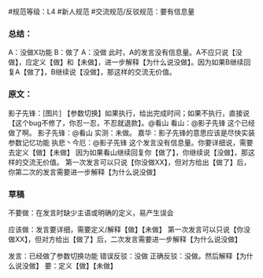 #规范等级：L4 
#新人规范
#交流规范/反驳规范：要有信息量
### 总结：
A：没做X功能
B：做了
A：没做
此时，A的发言没有信息量。A不应只说【没做】，应定义【做】和【未做】，进一步解释【为什么说没做】。因为如果B继续回复A【做了】，B继续说【没做】，那这样的交流无价值。

### 原文：
影子先锋：[图片] 【参数切换】如果执行，给出完成时间；如果不执行，直接说【这个bug不修了，你忍一忍，不忍就退款】。@看山
看山：@影子先锋 这个已经做了啊。
影子先锋：@看山 实测：未做。
嘉华：影子先锋的意思应该是尽快实装 参数记忆功能
执悲丶今厄：@影子先锋 这个发言没有信息量。你要详细说，需要去定义【做】【未做】
因为如果看山继续回复你【做了】，你继续说【没做】，那这样的交流无价值。
第一次发言可以只说【你没做XX】，但对方给出【做了】后，你第二次的发言需要进一步解释【为什么说没做】

### 草稿
不要做：在发言时缺少主语或明确的定义，易产生误会

应该做：发言要详细，需要定义/解释【做】【未做】
第一次发言可以只说【你没做XX】，但对方给出【做了】后，二次发言需要进一步解释【为什么说没做】

发言：已经做了参数切换功能
错误反驳：没做
正确反驳：没做。然后解释【为什么说没做】
要：定义【做】【未做】